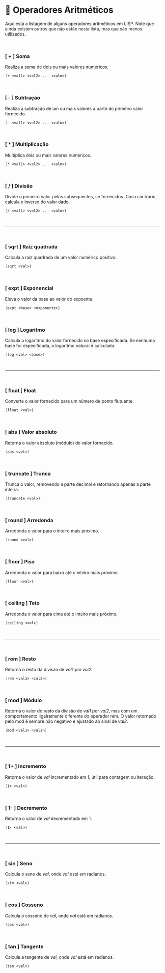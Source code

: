 # 🧮 Operadores Aritméticos
Aqui está a listagem de alguns operadores aritméticos em LISP.
Note que ainda existem outros que não estão nesta lista, mas que são menos utilizados.

<br>

### [ + ] Soma

Realiza a soma de dois ou mais valores numéricos.

```
(+ <val1> <val2> ... <valn>)
```
<br>

### [ - ] Subtração

Realiza a subtração de um ou mais valores a partir do primeiro valor fornecido.

```
(- <val1> <val2> ... <valn>)
```
<br>

### [ * ] Multiplicação

Multiplica dois ou mais valores numéricos.

```
(* <val1> <val2> ... <valn>)
```
<br>

### [ / ] Divisão

Divide o primeiro valor pelos subsequentes, se fornecidos. Caso contrário, calcula o inverso do valor dado.

```
(/ <val1> <val2> ... <valn>)
```
<br>

---

<br>

### [ sqrt ] Raíz quadrada

Calcula a raiz quadrada de um valor numérico positivo.

```
(sqrt <val>)
```
<br>

### [ expt ] Exponencial

Eleva o valor da base ao valor do expoente.

```
(expt <base> <exponente>)
```
<br>

### [ log ] Logaritmo

Calcula o logaritmo do valor fornecido na base especificada. Se nenhuma base for especificada, o logaritmo natural é calculado.

```
(log <val> <base>)
```
<br>

---

<br>

### [ float ] Float

Converte o valor fornecido para um número de ponto flutuante.

```
(float <val>)
```
<br>

### [ abs ] Valor absoluto

Retorna o valor absoluto (módulo) do valor fornecido.

```
(abs <val>)
```
<br>

### [ truncate ] Trunca

Trunca o valor, removendo a parte decimal e retornando apenas a parte inteira.

```
(truncate <val>)
```
<br>

### [ round ] Arredonda

Arredonda o valor para o inteiro mais próximo.

```
(round <val>)
```
<br>

### [ floor ] Piso

Arredonda o valor para baixo até o inteiro mais próximo.

```
(floor <val>)
```
<br>

### [ ceiling ] Teto

Arredonda o valor para cima até o inteiro mais próximo.

```
(ceiling <val>)
```

<br>

---

<br>

### [ rem ] Resto

Retorna o resto da divisão de *val1* por *val2*.

```
(rem <val1> <val2>)
```
<br>

### [ mod ] Módulo

Retorna o valor do resto da divisão de *val1* por *val2*, mas com um comportamento ligeiramente diferente do operador rem. O valor retornado pelo mod é sempre não negativo e ajustado ao sinal de *val2*.

```
(mod <val1> <val2>)
```
<br>

---

<br>

### [ 1+ ] Incremento
Retorna o valor de *val* incrementado em 1, útil para contagem ou iteração.

```
(1+ <val>)
```
<br>

### [ 1- ] Decremento
Retorna o valor de *val* decrementado em 1.

```
(1- <val>)
```
<br>

---

<br>


### [ sin ] Seno
Calcula o seno de *val*, onde *val* está em radianos.

```
(sin <val>)
```
<br>

### [ cos ] Cosseno
Calcula o cosseno de *val*, onde *val* está em radianos.

```
(cos <val>)
```
<br>

### [ tan ] Tangente
Calcula a tangente de *val*, onde *val* está em radianos.

```
(tan <val>)
```
